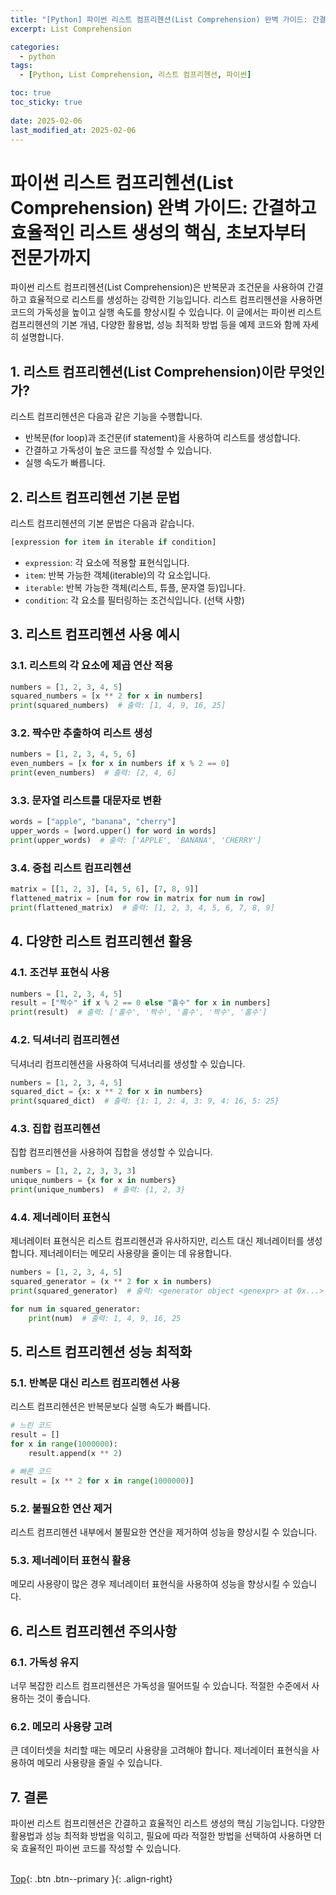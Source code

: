 ```yaml
---
title: "[Python] 파이썬 리스트 컴프리헨션(List Comprehension) 완벽 가이드: 간결하고 효율적인 리스트 생성의 핵심, 초보자부터 전문가까지"
excerpt: List Comprehension

categories:
  - python
tags:
  - [Python, List Comprehension, 리스트 컴프리헨션, 파이썬]

toc: true
toc_sticky: true
 
date: 2025-02-06
last_modified_at: 2025-02-06
---
```


# 파이썬 리스트 컴프리헨션(List Comprehension) 완벽 가이드: 간결하고 효율적인 리스트 생성의 핵심, 초보자부터 전문가까지

파이썬 리스트 컴프리헨션(List Comprehension)은 반복문과 조건문을 사용하여 간결하고 효율적으로 리스트를 생성하는 강력한 기능입니다. 리스트 컴프리헨션을 사용하면 코드의 가독성을 높이고 실행 속도를 향상시킬 수 있습니다. 이 글에서는 파이썬 리스트 컴프리헨션의 기본 개념, 다양한 활용법, 성능 최적화 방법 등을 예제 코드와 함께 자세히 설명합니다.

## 1. 리스트 컴프리헨션(List Comprehension)이란 무엇인가?

리스트 컴프리헨션은 다음과 같은 기능을 수행합니다.

* 반복문(for loop)과 조건문(if statement)을 사용하여 리스트를 생성합니다.
* 간결하고 가독성이 높은 코드를 작성할 수 있습니다.
* 실행 속도가 빠릅니다.

## 2. 리스트 컴프리헨션 기본 문법

리스트 컴프리헨션의 기본 문법은 다음과 같습니다.

```python
[expression for item in iterable if condition]
```

* `expression`: 각 요소에 적용할 표현식입니다.
* `item`: 반복 가능한 객체(iterable)의 각 요소입니다.
* `iterable`: 반복 가능한 객체(리스트, 튜플, 문자열 등)입니다.
* `condition`: 각 요소를 필터링하는 조건식입니다. (선택 사항)

## 3. 리스트 컴프리헨션 사용 예시

### 3.1. 리스트의 각 요소에 제곱 연산 적용

```python
numbers = [1, 2, 3, 4, 5]
squared_numbers = [x ** 2 for x in numbers]
print(squared_numbers)  # 출력: [1, 4, 9, 16, 25]
```

### 3.2. 짝수만 추출하여 리스트 생성

```python
numbers = [1, 2, 3, 4, 5, 6]
even_numbers = [x for x in numbers if x % 2 == 0]
print(even_numbers)  # 출력: [2, 4, 6]
```

### 3.3. 문자열 리스트를 대문자로 변환

```python
words = ["apple", "banana", "cherry"]
upper_words = [word.upper() for word in words]
print(upper_words)  # 출력: ['APPLE', 'BANANA', 'CHERRY']
```

### 3.4. 중첩 리스트 컴프리헨션

```python
matrix = [[1, 2, 3], [4, 5, 6], [7, 8, 9]]
flattened_matrix = [num for row in matrix for num in row]
print(flattened_matrix)  # 출력: [1, 2, 3, 4, 5, 6, 7, 8, 9]
```

## 4. 다양한 리스트 컴프리헨션 활용

### 4.1. 조건부 표현식 사용

```python
numbers = [1, 2, 3, 4, 5]
result = ["짝수" if x % 2 == 0 else "홀수" for x in numbers]
print(result)  # 출력: ['홀수', '짝수', '홀수', '짝수', '홀수']
```

### 4.2. 딕셔너리 컴프리헨션

딕셔너리 컴프리헨션을 사용하여 딕셔너리를 생성할 수 있습니다.

```python
numbers = [1, 2, 3, 4, 5]
squared_dict = {x: x ** 2 for x in numbers}
print(squared_dict)  # 출력: {1: 1, 2: 4, 3: 9, 4: 16, 5: 25}
```

### 4.3. 집합 컴프리헨션

집합 컴프리헨션을 사용하여 집합을 생성할 수 있습니다.

```python
numbers = [1, 2, 2, 3, 3, 3]
unique_numbers = {x for x in numbers}
print(unique_numbers)  # 출력: {1, 2, 3}
```

### 4.4. 제너레이터 표현식

제너레이터 표현식은 리스트 컴프리헨션과 유사하지만, 리스트 대신 제너레이터를 생성합니다. 제너레이터는 메모리 사용량을 줄이는 데 유용합니다.

```python
numbers = [1, 2, 3, 4, 5]
squared_generator = (x ** 2 for x in numbers)
print(squared_generator)  # 출력: <generator object <genexpr> at 0x...>

for num in squared_generator:
    print(num)  # 출력: 1, 4, 9, 16, 25
```

## 5. 리스트 컴프리헨션 성능 최적화

### 5.1. 반복문 대신 리스트 컴프리헨션 사용

리스트 컴프리헨션은 반복문보다 실행 속도가 빠릅니다.

```python
# 느린 코드
result = []
for x in range(1000000):
    result.append(x ** 2)

# 빠른 코드
result = [x ** 2 for x in range(1000000)]
```

### 5.2. 불필요한 연산 제거

리스트 컴프리헨션 내부에서 불필요한 연산을 제거하여 성능을 향상시킬 수 있습니다.

### 5.3. 제너레이터 표현식 활용

메모리 사용량이 많은 경우 제너레이터 표현식을 사용하여 성능을 향상시킬 수 있습니다.

## 6. 리스트 컴프리헨션 주의사항

### 6.1. 가독성 유지

너무 복잡한 리스트 컴프리헨션은 가독성을 떨어뜨릴 수 있습니다. 적절한 수준에서 사용하는 것이 좋습니다.

### 6.2. 메모리 사용량 고려

큰 데이터셋을 처리할 때는 메모리 사용량을 고려해야 합니다. 제너레이터 표현식을 사용하여 메모리 사용량을 줄일 수 있습니다.

## 7. 결론

파이썬 리스트 컴프리헨션은 간결하고 효율적인 리스트 생성의 핵심 기능입니다. 다양한 활용법과 성능 최적화 방법을 익히고, 필요에 따라 적절한 방법을 선택하여 사용하면 더욱 효율적인 파이썬 코드를 작성할 수 있습니다.
<br><br>

[Top](#){: .btn .btn--primary }{: .align-right}